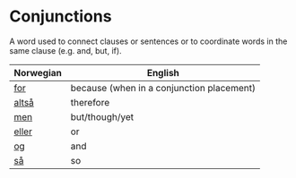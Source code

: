 # Conjunctions

A word used to connect clauses or sentences or to coordinate words in the same clause (e.g. and, but, if).

| Norwegian | English |
| --- | --- |
| [for](https://www.ordnett.no/search?language=no&phrase=for) | because (when in a conjunction placement) |
| [altså](https://www.ordnett.no/search?language=no&phrase=altså) | therefore |
| [men](https://www.ordnett.no/search?language=no&phrase=men) | but/though/yet |
| [eller](https://www.ordnett.no/search?language=no&phrase=eller) | or |
| [og](https://www.ordnett.no/search?language=no&phrase=og) | and |
| [så](https://www.ordnett.no/search?language=no&phrase=så) | so |

